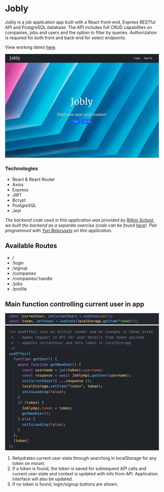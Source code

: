 # Jobly

Jobly is a job application app built with a React front-end, Express RESTful API and PostgreSQL database. The API includes full CRUD capabilties on companies, jobs and users and the option to filter by queries. Authorization is required for both front and back-end for select endpoints.

View working demo [here](https://jobly-robyn.surge.sh/).


![Home page](./public/screenshots/Homepage.png "Homepage")

### Technologies
- React & React Router
- Axios
- Express
- JWT
- Bcrypt
- PostgreSQL
- Jest

_The backend code used in this application was provided by [Rithm School](https://www.rithmschool.com/), we built the backend as a separate exercise (code can be found [here](https://github.com/robynlgy/express-jobly)). Pair programmed with [Yuri Belorusets](https://github.com/yuribelorusets) on this application._

## Available Routes

- /
- /login
- /signup
- /companies
- /companies/:handle
- /jobs
- /profile

## Main function controlling current user in app

![Code snippet - State](./public/screenshots/AppStates.png "Code snippet - State")
![Code snippet - Effect](./public/screenshots/AppUseEffect.png "Code snippet - Effect")

1. Rehydrates current user state through searching in localStorage for any token on mount.
2. If a token is found, the token is saved for subsequent API calls and current user state and context is updated with info from API. Application interface will also be updated.
3. If no token is found, login/signup buttons are shown.


